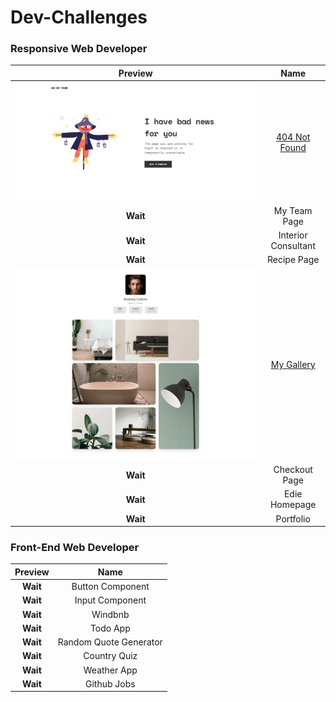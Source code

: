 # Dev-Challenges

### Responsive Web Developer
**Preview** | **Name**
:--: | :--:
![404 Not Found](./assets/404-not-found.jpeg) | [404 Not Found](./404-not-found/)
 **Wait** | My Team Page
 **Wait** | Interior Consultant
 **Wait** | Recipe Page
 ![My Gallery](./assets/my-gallery.jpeg) | [My Gallery](./my-gallery/)
 **Wait** | Checkout Page
 **Wait** | Edie Homepage
 **Wait** | Portfolio
### Front-End Web Developer
**Preview** | **Name**
:--: | :--:
 **Wait** | Button Component
 **Wait** | Input Component
 **Wait** | Windbnb
 **Wait** | Todo App
 **Wait** | Random Quote Generator
 **Wait** | Country Quiz
 **Wait** | Weather App
**Wait** | Github Jobs